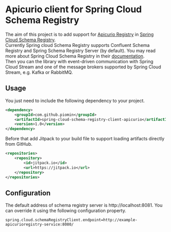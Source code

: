 # Apicurio client for Spring Cloud Schema Registry
The aim of this project is to add support for [Apicurio Registry](https://www.apicur.io/registry/) in [Spring Cloud Schema Registry](https://spring.io/projects/spring-cloud-schema-registry). \
Currently Spring cloud Schema Registry supports Confluent Schema Registry and Spring Schema Registry Server (by default). You may read more about Spring Cloud Schema Registry in their [documentation](https://docs.spring.io/spring-cloud-schema-registry/docs/1.1.3-SNAPSHOT/reference/html/spring-cloud-schema-registry.html). \
Then you can the library with event-driven communication with Spring Cloud Stream and one of the message brokers supported by Spring Cloud Stream, e.g. Kafka or RabbitMQ.

## Usage
You just need to include the following dependency to your project.
```xml
<dependency>
    <groupId>com.github.piomin</groupId>
    <artifactId>spring-cloud-schema-registry-client-apicurio</artifactId>
    <version>1.0</version>
</dependency>
```
Before that add Jitpack to your build file to support loading artifacts directly from GitHub.
```xml
<repositories>
    <repository>
        <id>jitpack.io</id>
        <url>https://jitpack.io</url>
    </repository>
</repositories>
```

## Configuration
The default address of schema registry server is http://localhost:8081. You can override it using the following configuration property.
```properties
spring.cloud.schemaRegistryClient.endpoint=http://example-apicurioregistry-service:8080/
```